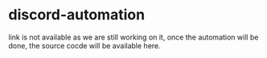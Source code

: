 # discord-automation

link is not available as we are still working on it, once the automation will be done, the source cocde will be available here.
